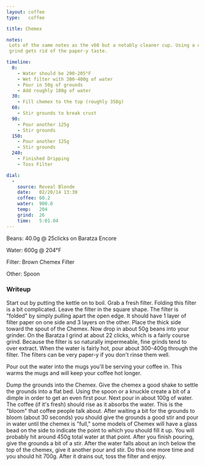 ```yaml
---
layout: coffee
type:   coffee

title: Chemex

notes:
 Lots of the same notes as the v60 but a notably cleaner cup. Using a coarser
 grind gets rid of the paper-y taste.

timeline:
  0:
    - Water should be 200-205°F
    - Wet filter with 300-400g of water
    - Pour in 50g of grounds
    - Add roughly 100g of water
  30:
    - Fill chemex to the top (roughly 350g)
  60:
    - Stir grounds to break crust
  90:
    - Pour another 125g
    - Stir grounds
  150:
    - Pour another 125g
    - Stir grounds
  240:
    - Finished Dripping
    - Toss Filter

dial:
  -
    source: Reveal Blonde
    date:   02/20/14 13:30
    coffee: 60.2
    water:  900.0
    temp:   204
    grind:  26
    time:   5:01.04
---
```

Beans: 40.0g @ 25clicks on Baratza Encore

Water: 600g @ 204°F

Filter: Brown Chemex Filter

Other: Spoon

### Writeup ###

Start out by putting the kettle on to boil. Grab a fresh filter. Folding this
filter is a bit complicated. Leave the filter in the square shape. The filter
is "folded" by simply pulling apart the open edge. It should have 1 layer of
filter paper on one side and 3 layers on the other. Place the thick side toward
the spout of the Chemex. Now drop in about 50g beans into your grinder. On the
Baratza I grind at about 22 clicks, which is a fairly course grind. Because the
filter is so naturally impermeable, fine grinds tend to over extract.  When the
water is fairly hot, pour about 300-400g through the filter. The filters can be
very paper-y if you don't rinse them well.

Pour out the water into the mugs you'll be serving your coffee in. This warms the
mugs and will keep your coffee hot longer.

Dump the grounds into the Chemex. Give the chemex a good shake to
settle the grounds into a flat bed. Using the spoon or a knuckle create a bit
of a dimple in order to get an even first pour. Next pour in about 100g of
water. The coffee (if it's fresh) should rise as it absorbs the water. This is
the "bloom" that coffee people talk about. After waiting a bit for the grounds
to bloom (about 30 seconds) you should give the grounds a good stir and pour in
water until the chemex is "full," some models of Chemex will have a glass bead on the side to indicate the point to which you should fill it up. You will probably hit around 450g total water
at that point. After you finish pouring, give the grounds a bit of a stir.
After the water falls about an inch below the top of the chemex, give it
another pour and stir. Do this one more time and you should hit 700g. After it
drains out, toss the filter and enjoy.
